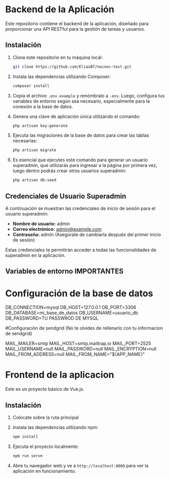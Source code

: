 # Backend de la Aplicación

Este repositorio contiene el backend de la aplicación, diseñado para proporcionar una API RESTful para la gestión de tareas y usuarios.

## Instalación

1. Clona este repositorio en tu máquina local:
    ```sh
    git clone https://github.com/EliasB7/nocnoc-test.git
    ```

2. Instala las dependencias utilizando Composer:
    ```sh
    composer install
    ```

3. Copia el archivo `.env.example` y renómbralo a `.env`. Luego, configura tus variables de entorno según sea necesario, especialmente para la conexión a la base de datos.

4. Genera una clave de aplicación única utilizando el comando:
    ```sh
    php artisan key:generate
    ```

5. Ejecuta las migraciones de la base de datos para crear las tablas necesarias:
    ```sh
    php artisan migrate
    ```

6. Es esencial que ejecutes este comando para generar un usuario superadmin, que utilizarás para ingresar a la página por primera vez, luego dentro podrás crear otros usuarios superadmin:
    ```sh
    php artisan db:seed
    ```

## Credenciales de Usuario Superadmin

A continuación se muestran las credenciales de inicio de sesión para el usuario superadmin:

- **Nombre de usuario:** admin
- **Correo electrónico:** admin@example.com
- **Contraseña:** admin (Asegúrate de cambiarla después del primer inicio de sesión)

Estas credenciales te permitirán acceder a todas las funcionalidades de superadmin en la aplicación.

## Variables de entorno IMPORTANTES

# Configuración de la base de datos

DB_CONNECTION=mysql
DB_HOST=127.0.0.1
DB_PORT=3306
DB_DATABASE=mi_base_de_datos
DB_USERNAME=usuario_db
DB_PASSWORD=TU PASSWROD DE MYSQL

#Configuración de sendgrid (No te olvides de rellenarlo con tu informacion de sendgrid)

MAIL_MAILER=smtp
MAIL_HOST=smtp.mailtrap.io
MAIL_PORT=2525
MAIL_USERNAME=null
MAIL_PASSWORD=null
MAIL_ENCRYPTION=null
MAIL_FROM_ADDRESS=null
MAIL_FROM_NAME="${APP_NAME}"

# Frontend de la aplicacion

Este es un proyecto básico de Vue.js.

## Instalación

1. Colocate sobre la ruta principal

2. Instala las dependencias utilizando npm:
    ```sh
    npm install
    ```

3. Ejecuta el proyecto localmente:
    ```sh
    npm run serve
    ```

4. Abre tu navegador web y ve a `http://localhost:8000` para ver la aplicación en funcionamiento.





